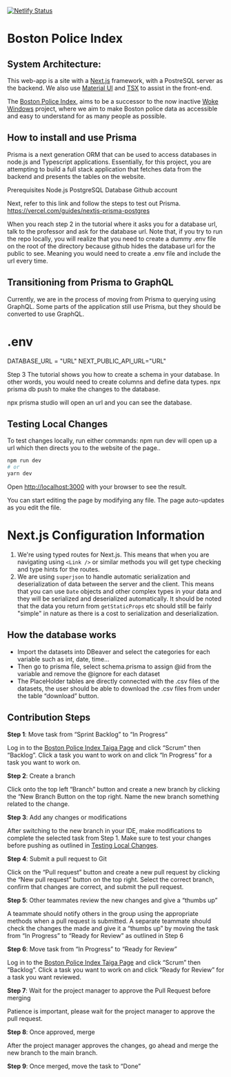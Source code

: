 [![Netlify Status](https://api.netlify.com/api/v1/badges/168b2ed1-4784-4179-b85b-84a67618a35e/deploy-status)](https://app.netlify.com/sites/dev-bpi/deploys)

# Boston Police Index

## System Architecture:

This web-app is a site with a [Next.js](https://nextjs.org/) framework, with a PostreSQL server as the backend. We also use [Material UI](https://mui.com) and [TSX](https://www.npmjs.com/package/tsx) to assist in the front-end.

The [Boston Police Index](https://dev-bpi.netlify.app), aims to be a successor to the now inactive [Woke Windows](https://www.wokewindows.org) project, where we aim to make Boston police data as accessible and easy to understand for as many people as possible.

## How to install and use Prisma

Prisma is a next generation ORM that can be used to access databases in node.js and Typescript applications. Essentially, for this project, you are attempting to build a full stack application that fetches data from the backend and presents the tables on the website.

Prerequisites
Node.js
PostgreSQL Database
Github account

Next, refer to this link and follow the steps to test out Prisma.
https://vercel.com/guides/nextjs-prisma-postgres

When you reach step 2 in the tutorial where it asks you for a database url, talk to the professor and ask for the database url.
Note that, if you try to run the repo locally, you will realize that you need to create a dummy .env file on the root of the directory because github hides the database url for the public to see. Meaning you would need to create a .env file and include the url every time.

## Transitioning from Prisma to GraphQL

Currently, we are in the process of moving from Prisma to querying using GraphQL. Some parts of the application still use Prisma, but they should be converted to use GraphQL.

# .env

DATABASE_URL = "URL"
NEXT_PUBLIC_API_URL="URL"

Step 3
The tutorial shows you how to create a schema in your database. In other words, you would need to create columns and define data types.
npx prisma db push to make the changes to the database.

npx prisma studio will open an url and you can see the database.

## Testing Local Changes

To test changes locally, run either commands:
npm run dev will open up a url which then directs you to the website of the page..

```bash
npm run dev
# or
yarn dev
```

Open [http://localhost:3000](http://localhost:3000) with your browser to see the result.

You can start editing the page by modifying any file. The page auto-updates as you edit the file.

# Next.js Configuration Information

1. We're using typed routes for Next.js. This means that when you are navigating using `<Link />` or similar methods you will get type checking and type hints for the routes.
2. We are using `superjson` to handle automatic serialization and deserialization of data between the server and the client. This means that you can use `Date` objects and other complex types in your data and they will be serialized and deserialized automatically. It should be noted that the data you return from `getStaticProps` etc should still be fairly "simple" in nature as there is a cost to serialization and deserialization.

## How the database works
* Import the datasets into DBeaver and select the categories for each variable such as int, date, time…
* Then go to prisma file, select schema.prisma to assign @id from the variable and remove the @ignore for each dataset
* The PlaceHolder tables are directly connected with the .csv files of the datasets, the user should be able to download the .csv files from under the table “download” button.

## Contribution Steps
**Step 1**: Move task from “Sprint Backlog” to “In Progress”

Log in to the [Boston Police Index Taiga Page](https://tree.taiga.io/project/langdon-boston-police-index/timeline) and click “Scrum” then “Backlog”. Click a task you want to work on and click “In Progress” for a task you want to work on.

**Step 2**: Create a branch

Click onto the top left “Branch” button and create a new branch by clicking the “New Branch Button on the top right. Name the new branch something related to the change.

**Step 3**: Add any changes or modifications

After switching to the new branch in your IDE, make modifications to complete the selected task from Step 1. Make sure to test your changes before pushing as outlined in [Testing Local Changes](#testing-local-changes).

**Step 4**: Submit a pull request to Git

Click on the “Pull request” button and create a new pull request by clicking the “New pull request” button on the top right. Select the correct branch, confirm that changes are correct, and submit the pull request.

**Step 5**: Other teammates review the new changes and give a “thumbs up”

A teammate should notify others in the group using the appropriate methods when a pull request is submitted. A separate teammate should check the changes the made and give it a “thumbs up” by moving the task from “In Progress” to “Ready for Review” as outlined in Step 6

**Step 6**: Move task from “In Progress” to “Ready for Review”

Log in to the [Boston Police Index Taiga Page](https://tree.taiga.io/project/langdon-boston-police-index/timeline) and click “Scrum” then “Backlog”. Click a task you want to work on and click “Ready for Review” for a task you want reviewed.

**Step 7**: Wait for the project manager to approve the Pull Request before merging

Patience is important, please wait for the project manager to approve the pull request.

**Step 8**: Once approved, merge

After the project manager approves the changes, go ahead and merge the new branch to the main branch.

**Step 9**: Once merged, move the task to “Done”
